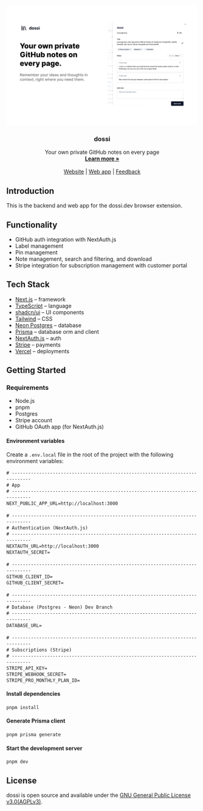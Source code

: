 <a href="https://dossi.dev">
  <img alt="Your own private GitHub notes on every page" src="https://github.com/siegerts/dossi-app/blob/main/dossi-1280x800.png">
</a>

  <h3 align="center">dossi</h3>

  <p align="center">
    Your own private GitHub notes on every page
    <br />
    <a href="https://dossi.dev"><strong>Learn more »</strong></a>
    <br />
    <br />
    <a href="https://dossi.dev">Website</a>
    |
    <a href="https://github.com/dossi-dev/dossi-app">Web app</a>
    |
     <a href="https://github.com/dossi-dev/dossi-app/issues">Feedback</a>
  </p>

## Introduction

This is the backend and web app for the dossi.dev browser extension.

## Functionality

- GitHub auth integration with NextAuth.js
- Label management
- Pin management
- Note management, search and filtering, and download
- Stripe integration for subscription management with customer portal

## Tech Stack

- [Next.js](https://nextjs.org/) – framework
- [TypeScript](https://www.typescriptlang.org/) – language
- [shadcn/ui](https://ui.shadcn.com/) – UI components
- [Tailwind](https://tailwindcss.com/) – CSS
- [Neon Postgres](https://neon.tech/) – database
- [Prisma](https://www.prisma.io/) – database orm and client
- [NextAuth.js](https://next-auth.js.org/) – auth
- [Stripe](https://stripe.com/) – payments
- [Vercel](https://vercel.com/) – deployments


## Getting Started

### Requirements

- Node.js
- pnpm
- Postgres
- Stripe account
- GitHub OAuth app (for NextAuth.js)

#### Environment variables

Create a `.env.local` file in the root of the project with the following environment variables:

```
# -----------------------------------------------------------------------------
# App
# -----------------------------------------------------------------------------
NEXT_PUBLIC_APP_URL=http://localhost:3000

# -----------------------------------------------------------------------------
# Authentication (NextAuth.js)
# -----------------------------------------------------------------------------
NEXTAUTH_URL=http://localhost:3000
NEXTAUTH_SECRET=

# -----------------------------------------------------------------------------
GITHUB_CLIENT_ID=
GITHUB_CLIENT_SECRET=

# -----------------------------------------------------------------------------
# Database (Postgres - Neon) Dev Branch
# -----------------------------------------------------------------------------
DATABASE_URL=

# -----------------------------------------------------------------------------
# Subscriptions (Stripe)
# -----------------------------------------------------------------------------
STRIPE_API_KEY=
STRIPE_WEBHOOK_SECRET=
STRIPE_PRO_MONTHLY_PLAN_ID=

```

#### Install dependencies

```
pnpm install
```

#### Generate Prisma client

```
pnpm prisma generate
```


#### Start the development server

```
pnpm dev
```


## License

dossi is open source and available under the [GNU General Public License v3.0(AGPLv3)](LICENSE.md).